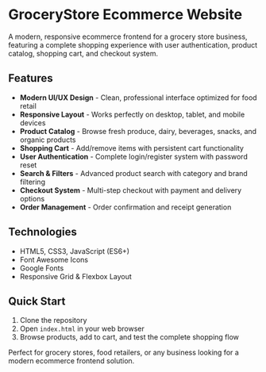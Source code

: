 # GroceryStore Ecommerce Website

A modern, responsive ecommerce frontend for a grocery store business, featuring a complete shopping experience with user authentication, product catalog, shopping cart, and checkout system.

## Features

- **Modern UI/UX Design** - Clean, professional interface optimized for food retail
- **Responsive Layout** - Works perfectly on desktop, tablet, and mobile devices
- **Product Catalog** - Browse fresh produce, dairy, beverages, snacks, and organic products
- **Shopping Cart** - Add/remove items with persistent cart functionality
- **User Authentication** - Complete login/register system with password reset
- **Search & Filters** - Advanced product search with category and brand filtering
- **Checkout System** - Multi-step checkout with payment and delivery options
- **Order Management** - Order confirmation and receipt generation

## Technologies

- HTML5, CSS3, JavaScript (ES6+)
- Font Awesome Icons
- Google Fonts
- Responsive Grid & Flexbox Layout

## Quick Start

1. Clone the repository
2. Open `index.html` in your web browser
3. Browse products, add to cart, and test the complete shopping flow

Perfect for grocery stores, food retailers, or any business looking for a modern ecommerce frontend solution.
